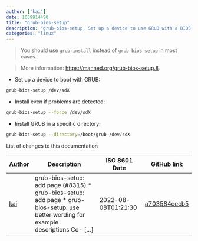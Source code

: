 ```yaml
---
author: ['kai']
date: 1659914490
title: "grub-bios-setup"
description: "grub-bios-setup, Set up a device to use GRUB with a BIOS configuration."
categories: "linux"
---
```

> You should use `grub-install` instead of `grub-bios-setup` in most cases.

> More information: <https://manned.org/grub-bios-setup.8>.

- Set up a device to boot with GRUB:

```bash
grub-bios-setup /dev/sdX
```

- Install even if problems are detected:

```bash
grub-bios-setup --force /dev/sdX
```

- Install GRUB in a specific directory:

```bash
grub-bios-setup --directory=/boot/grub /dev/sdX
```
List of changes to this documentation


Author | Description | ISO 8601 Date | GitHub link
------|-----|-----|-----
[kai](mailto:gmdezreal@gmail.com) | grub-bios-setup: add page (#8315) * grub-bios-setup: add page * grub-bios-setup: use better wording for example descriptions Co- [...] | 2022-08-08T01:21:30 | [a703584eecb5](https://github.com/tldr-pages/tldr/commit/a703584eecb5b00f674ef4c6a241000065a5686c)

